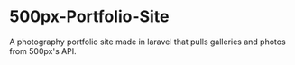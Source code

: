 # 500px-Portfolio-Site
A photography portfolio site made in laravel that pulls galleries and photos from 500px's API.
